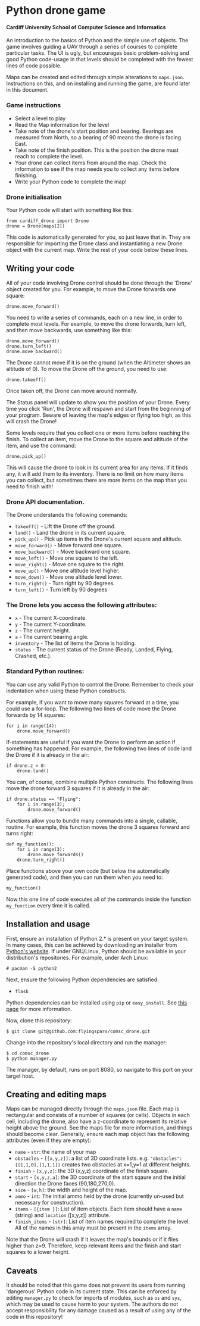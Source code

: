 # Python drone game
#### Cardiff University School of Computer Science and Informatics

An introduction to the basics of Python and the simple use of objects. The game involves guiding a UAV through a series of courses to complete particular tasks. The UI is ugly, but encourages basic problem-solving and good Python code-usage in that levels should be completed with the fewest lines of code possible.

Maps can be created and edited through simple alterations to `maps.json`. Instructions on this, and on installing and running the game, are found later in this document.

### Game instructions
- Select a level to play
- Read the Map information for the level
- Take note of the drone's start position and bearing. Bearings are measured from North, so a bearing of 90 means the drone is facing East.
- Take note of the finish position. This is the position the drone must reach to complete the level.
- Your drone can collect items from around the map. Check the information to see if the map needs you to collect any items before finishing.
- Write your Python code to complete the map!

### Drone initialisation 
Your Python code will start with something like this:

```
from cardiff_drone import Drone
drone = Drone(maps[2])
```
This code is automatically generated for you, so just leave that in. They are responsible for importing the Drone class and instantiating a new Drone object with the current map. Write the rest of your code below these lines.

## Writing your code
All of your code involving Drone control should be done through the 'Drone' object created for you. For example, to move the Drone forwards one square:

```
drone.move_forward()
```

You need to write a series of commands, each on a new line, in order to complete most levels. For example, to move the drone forwards, turn left, and then move backwards, use something like this:

```
drone.move_forward()
drone.turn_left()
drone.move_backward()
```
The Drone cannot move if it is on the ground (when the Altimeter shows an altitude of 0). To move the Drone off the ground, you need to use:

```
drone.takeoff()
```
Once taken off, the Drone can move around normally.

The Status panel will update to show you the position of your Drone. Every time you click 'Run', the Drone will respawn and start from the beginning of your program. Beware of leaving the map's edges or flying too high, as this will crash the Drone!

Some levels require that you collect one or more items before reaching the finish. To collect an item, move the Drone to the square and altitude of the item, and use the command:

```
drone.pick_up()
```
This will cause the drone to look in its current area for any items. If it finds any, it will add them to its inventory. There is no limit on how many items you can collect, but sometimes there are more items on the map than you need to finish with!

### Drone API documentation. 
The Drone understands the following commands:
- `takeoff()` - Lift the Drone off the ground.
- `land()` - Land the drone in its current square.
- `pick_up()` - Pick up items in the Drone's current square and altitude.
- `move_forward()` - Move forward one square.
- `move_backward()` - Move backward one square.
- `move_left()` - Move one square to the left.
- `move_right()` - Move one square to the right.
- `move_up()` - Move one altitude level higher.
- `move_down()` - Move one altitude level lower.
- `turn_right()` - Turn right by 90 degrees.
- `turn_left()` - Turn left by 90 degrees

### The Drone lets you access the following attributes:
- `x` - The current X-coordinate.
- `y` - The current Y-coordinate.
- `z` - The current height.
- `a` - The current bearing angle.
- `inventory` - The list of items the Drone is holding.
- `status` - The current status of the Drone (Ready, Landed, Flying, Crashed, etc.).


### Standard Python routines: 
You can use any valid Python to control the Drone. Remember to check your indentation when using these Python constructs.

For example, if you want to move many squares forward at a time, you could use a for-loop. The following two lines of code move the Drone forwards by 14 squares:

```
for i in range(14):
    drone.move_forward()
```

If-statements are useful if you want the Drone to perform an action if something has happened. For example, the following two lines of code land the Drone if it is already in the air:

```
if drone.z > 0:
    drone.land()
```

You can, of course, combine multiple Python constructs. The following lines move the drone forward 3 squares if it is already in the air:

```
if drone.status == "Flying":
    for i in range(3);
        drone.move_forward()
```

Functions allow you to bundle many commands into a single, callable, routine. For example, this function moves the drone 3 squares forward and turns right:

```
def my_function():
    for i in range(3):
        drone.move_forwards()
    drone.turn_right()
```
Place functions above your own code (but below the automatically generated code), and then you can run them when you need to:

```
my_function()
```
Now this one line of code executes all of the commands inside the function `my_function` every time it is called.

## Installation and usage
First, ensure an installation of Python 2.\* is present on your target system. In many cases, this can be achieved by downloading an installer from [Python's website](https://www.python.org). If under GNU/Linux, Python should be available in your distribution's repositories. For example, under Arch Linux:

```
# pacman -S python2
```
Next, ensure the following Python dependencies are satisfied:
- `flask`

Python dependencies can be installed using `pip` or `easy_install`. See [this page](https://pypi.python.org/pypi/pip) for more information.

Now, clone this repository:

```
$ git clone git@github.com:flyingsparx/comsc_drone.git
```
Change into the repository's local directory and run the manager:

```
$ cd comsc_drone
$ python manager.py
```
The manager, by default, runs on port 8080, so navigate to this port on your target host. 

## Creating and editing maps
Maps can be managed directly through the `maps.json` file. Each map is rectangular and consists of a number of squares (or cells). Objects in each cell, including the drone, also have a z-coordinate to represent its relative height above the ground. See the maps file for more information, and things should become clear. Generally, ensure each map object has the following attributes (even if they are empty):
- `name` - `str`: the name of your map 
- `obstacles` - `[[x,y,z]]`: a list of 3D coordinate lists. e.g. `"obstacles": [[1,1,0],[1,1,1]]` creates two obstacles at x=1,y=1 at different heights.
- `finish` - `[x,y,z]`: the 3D (x,y,z) coordinate of the finish square.
- `start` - `[x,y,z,a]`: the 3D coordinate of the start sqaure and the initial direction the Drone faces (90,180,270,0).
- `size` - `[w,h]`: the width and height of the map.
- `ammo` - `int`: The initial ammo held by the drone (currently un-used but necessary for construction).
- `items` - `[{item }]`: List of item objects. Each item should have a `name` (string) and `location` ([x,y,z]) attribute.
- `finish_items` - `[str]`: List of item names required to complete the level. All of the names in this array must be present in the `items` array.
 
Note that the Drone will crash if it leaves the map's bounds or if it flies higher than z=9. Therefore, keep relevant items and the finish and start squares to a lower height.

## Caveats
It should be noted that this game does not prevent its users from running 'dangerous' Python code in its current state. This can be enforced by editing `manager.py` to check for imports of modules, such as `os` and `sys`, which may be used to cause harm to your system. The authors do not accept responsibility for any damage caused as a result of using any of the code in this repository!
